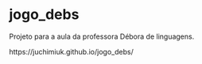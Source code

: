 # jogo_debs
 Projeto para a aula da professora Débora de linguagens.
 <p>https://juchimiuk.github.io/jogo_debs/</p>
